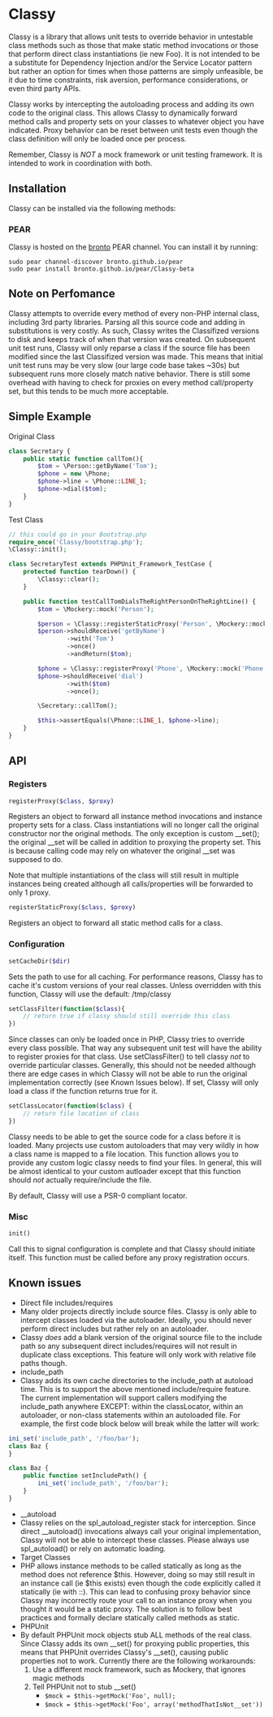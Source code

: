 # Classy #

Classy is a library that allows unit tests to override behavior in untestable class methods such as those that make static method invocations or those that perform direct class instantiations (ie new Foo).  It is not intended to be a substitute for Dependency Injection and/or the Service Locator pattern but rather an option for times when those patterns are simply unfeasible, be it due to time constraints, risk aversion, performance considerations, or even third party APIs.

Classy works by intercepting the autoloading process and adding its own code to the original class.  This allows Classy to dynamically forward method calls and property sets on your classes to whatever object you have indicated.  Proxy behavior can be reset between unit tests even though the class definition will only be loaded once per process.  

Remember, Classy is *NOT* a mock framework or unit testing framework.  It is intended to work in coordination with both.

## Installation ##

Classy can be installed via the following methods:

### PEAR ###
Classy is hosted on the [bronto](http://bronto.github.io/pear/) PEAR channel.  You can install it by running:

	sudo pear channel-discover bronto.github.io/pear
	sudo pear install bronto.github.io/pear/Classy-beta

## Note on Perfomance ##
Classy attempts to override every method of every non-PHP internal class, including 3rd party libraries.  Parsing all this source code and adding in substitutions is very costly.  As such, Classy writes the Classifized versions to disk and keeps track of when that version was created.  On subsequent unit test runs, Classy will only reparse a class if the source file has been modified since the last Classifized version was made.  This means that initial unit test runs may be very slow (our large code base takes ~30s) but subsequent runs more closely match native behavior.  There is still some overhead with having to check for proxies on every method call/property set, but this tends to be much more acceptable.

## Simple Example ##

Original Class
```PHP
class Secretary {
	public static function callTom(){
		$tom = \Person::getByName('Tom');
		$phone = new \Phone;
		$phone->line = \Phone::LINE_1;
		$phone->dial($tom);
	}
}
```

Test Class
```PHP
// this could go in your Bootstrap.php
require_once('Classy/bootstrap.php');
\Classy::init();

class SecretaryTest extends PHPUnit_Framework_TestCase {
	protected function tearDown() {
		\Classy::clear();
	}

	public function testCallTomDialsTheRightPersonOnTheRightLine() {
		$tom = \Mockery::mock('Person');

		$person = \Classy::registerStaticProxy('Person', \Mockery::mock('Person'));
		$person->shouldReceive('getByName')
				->with('Tom')
				->once()
				->andReturn($tom);

		$phone = \Classy::registerProxy('Phone', \Mockery::mock('Phone'));
		$phone->shouldReceive('dial')
				->with($tom)
				->once();

		\Secretary::callTom();

		$this->assertEquals(\Phone::LINE_1, $phone->line);
	}
}
```

## API ##
### Registers ###
```PHP 
registerProxy($class, $proxy) 
```
Registers an object to forward all instance method invocations and instance property sets for a class.  Class instantiations will no longer call the original constructor nor the original methods.  The only exception is custom __set(); the original __set will be called in addition to proxying the property set.  This is because calling code may rely on whatever the original __set was supposed to do.

Note that multiple instantiations of the class will still result in multiple instances being created although all calls/properties will be forwarded to only 1 proxy.

```PHP 
registerStaticProxy($class, $proxy) 
```
Registers an object to forward all static method calls for a class.

### Configuration ###
```PHP 
setCacheDir($dir) 
````
Sets the path to use for all caching.  For performance reasons, Classy has to cache it's custom versions of your real classes.  Unless overridden with this function, Classy will use the default: /tmp/classy

```PHP 
setClassFilter(function($class){
	// return true if classy should still override this class
}) 
```
Since classes can only be loaded once in PHP, Classy tries to override every class possible.  That way any subsequent unit test will have the ability to register proxies for that class.  Use setClassFilter() to tell classy *not* to override particular classes.  Generally, this should not be needed although there are edge cases in which Classy will not be able to run the original implementation correctly (see Known Issues below).  If set, Classy will only load a class if the function returns true for it.

```PHP 
setClassLocator(function($class) {
	// return file location of class
})
```
Classy needs to be able to get the source code for a class before it is loaded.  Many projects use custom autoloaders that may very wildly in how a class name is mapped to a file location.  This function allows you to provide any custom logic classy needs to find your files.  In general, this will be almost identical to your custom autloader except that this function should *not* actually require/include the file. 

By default, Classy will use a PSR-0 compliant locator.

### Misc ###
```PHP
init()
```
Call this to signal configuration is complete and that Classy should initiate itself.  This function must be called before any proxy registration occurs.

## Known issues ##
* Direct file includes/requires
 * Many older projects directly include source files.  Classy is only able to intercept classes loaded via the autoloader.  Ideally, you should never perform direct includes but rather rely on an autoloader.
 * Classy *does* add a blank version of the original source file to the include path so any subsequent direct includes/requires will not result in duplicate class exceptions.  This feature will only work with relative file paths though.
* include_path
 * Classy adds its own cache directories to the include_path at autoload time.  This is to support the above mentioned include/require feature.  The current implementation will support callers modifying the include_path anywhere EXCEPT: within the classLocator, within an autoloader, or non-class statements within an autoloaded file.  For example, the first code block below will break while the latter will work:

```PHP
ini_set('include_path', '/foo/bar');
class Baz {
}
```
```PHP
class Baz {
	public function setIncludePath() {
		ini_set('include_path', '/foo/bar');
	}
}
```
* __autoload
 * Classy relies on the spl_autoload_register stack for interception.  Since direct __autoload() invocations always call your original implementation, Classy will not be able to intercept these classes.  Please always use spl_autoload() or rely on automatic loading.
* Target Classes
 * PHP allows instance methods to be called statically as long as the method does not reference $this.  However, doing so may still result in an instance call (ie $this exists) even though the code explicitly called it statically (ie with ::).  This can lead to confusing proxy behavior since Classy may incorrectly route your call to an instance proxy when you thought it would be a static proxy.  The solution is to follow best practices and formally declare statically called methods as static.
* PHPUnit
 * By default PHPUnit mock objects stub ALL methods of the real class. Since Classy adds its own __set() for proxying public properties, this means that PHPUnit overrides Classy's __set(), causing public properties not to work.  Currently there are the following workarounds:
	1.  Use a different mock framework, such as Mockery, that ignores magic methods
	2.  Tell PHPUnit not to stub __set()
		* `$mock = $this->getMock('Foo', null);`
		* `$mock = $this->getMock('Foo', array('methodThatIsNot__set'))`

